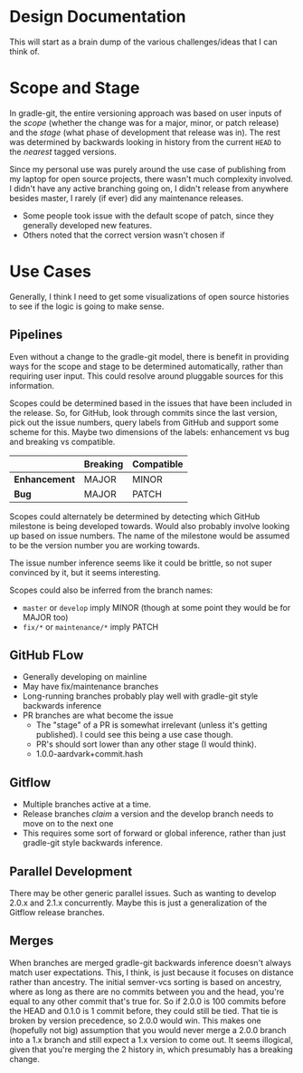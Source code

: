 # Design Documentation

This will start as a brain dump of the various challenges/ideas that I can think of.

# Scope and Stage

In gradle-git, the entire versioning approach was based on user inputs of the _scope_ (whether the change was for a major, minor, or patch release) and the _stage_ (what phase of development that release was in). The rest was determined by backwards looking in history from the current `HEAD` to the _nearest_ tagged versions.

Since my personal use was purely around the use case of publishing from my laptop for open source projects, there wasn't much complexity involved. I didn't have any active branching going on, I didn't release from anywhere besides master, I rarely (if ever) did any maintenance releases.

* Some people took issue with the default scope of patch, since they generally developed new features.
* Others noted that the correct version wasn't chosen if


# Use Cases

Generally, I think I need to get some visualizations of open source histories to see if the logic is going to make sense.

## Pipelines

Even without a change to the gradle-git model, there is benefit in providing ways for the scope and stage to be determined automatically, rather than requiring user input. This could resolve around pluggable sources for this information.

Scopes could be determined based in the issues that have been included in the release. So, for GitHub, look through commits since the last version, pick out the issue numbers, query labels from GitHub and support some scheme for this. Maybe two dimensions of the labels: enhancement vs bug and breaking vs compatible.

|                 | Breaking | Compatible |
|-----------------|----------|------------|
| **Enhancement** | MAJOR    | MINOR      |
| **Bug**         | MAJOR    | PATCH      |

Scopes could alternately be determined by detecting which GitHub milestone is being developed towards. Would also probably involve looking up based on issue numbers. The name of the milestone would be assumed to be the version number you are working towards.

The issue number inference seems like it could be brittle, so not super convinced by it, but it seems interesting.

Scopes could also be inferred from the branch names:

* `master` or `develop` imply MINOR (though at some point they would be for MAJOR too)
* `fix/*` or `maintenance/*` imply PATCH

## GitHub FLow

* Generally developing on mainline
* May have fix/maintenance branches
* Long-running branches probably play well with gradle-git style backwards inference
* PR branches are what become the issue
  * The "stage" of a PR is somewhat irrelevant (unless it's getting published). I could see this being a use case though.
  * PR's should sort lower than any other stage (I would think).
  * 1.0.0-aardvark+commit.hash

## Gitflow

* Multiple branches active at a time.
* Release branches _claim_ a version and the develop branch needs to move on to the next one
* This requires some sort of forward or global inference, rather than just gradle-git style backwards inference.

## Parallel Development

There may be other generic parallel issues. Such as wanting to develop 2.0.x and 2.1.x concurrently. Maybe this is just a generalization of the Gitflow release branches.

## Merges

When branches are merged gradle-git backwards inference doesn't always match user expectations. This, I think, is just because it focuses on distance rather than ancestry. The initial semver-vcs sorting is based on ancestry, where as long as there are no commits between you and the head, you're equal to any other commit that's true for. So if 2.0.0 is 100 commits before the HEAD and 0.1.0 is 1 commit before, they could still be tied. That tie is broken by version precedence, so 2.0.0 would win. This makes one (hopefully not big) assumption that you would never merge a 2.0.0 branch into a 1.x branch and still expect a 1.x version to come out. It seems illogical, given that you're merging the 2 history in, which presumably has a breaking change.
